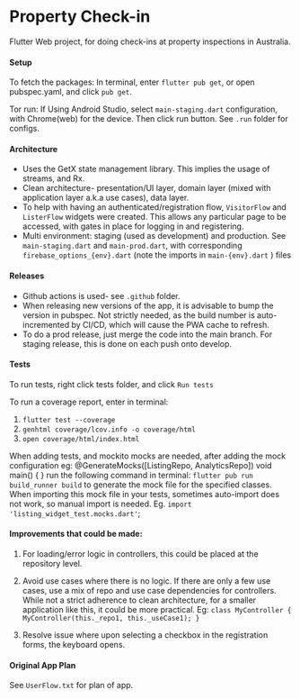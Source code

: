 # Property Check-in
Flutter Web project, for doing check-ins at property inspections in Australia.

#### Setup
To fetch the packages:
In terminal, enter `flutter pub get`, or open pubspec.yaml, and click `pub get`.

Tor run:
If Using Android Studio, select `main-staging.dart` configuration, with Chrome(web) for the device. Then click run 
button. See `.run`   folder for configs.

#### Architecture
* Uses the GetX state management library. This implies the usage of streams, and Rx.
* Clean architecture- presentation/UI layer, domain layer (mixed with application layer a.k.a use cases), data layer.
* To help with having an authenticated/registration flow, `VisitorFlow` and `ListerFlow` widgets were created. This 
  allows any particular page to be accessed, with gates in place for logging in and registering.
* Multi environment: staging (used as development) and production. See `main-staging.dart` and `main-prod.dart`, with 
  corresponding 
  `firebase_options_{env}.dart` (note the imports in `main-{env}.dart` ) files

#### Releases
* Github actions is used- see `.github` folder.
* When releasing new versions of the app, it is advisable to bump the version in pubspec. Not strictly needed, as the 
  build number is auto-incremented by CI/CD, which will cause the PWA cache to refresh.
* To do a prod release, just merge the code into the main branch. For staging release, this is done on each push onto 
develop.

#### Tests
To run tests, right click tests folder, and click `Run tests`

To run a coverage report, enter in terminal:
1) `flutter test --coverage`
2) `genhtml coverage/lcov.info -o coverage/html`
3) `open coverage/html/index.html`

When adding tests, and mockito mocks are needed, after adding the mock configuration eg:
@GenerateMocks([ListingRepo, AnalyticsRepo])
void main() {
}
run the following command in terminal:
`flutter pub run build_runner build`
to generate the mock file for the specified classes. When importing this mock file in your tests, sometimes
auto-import does not work, so manual import is needed. Eg.
`import 'listing_widget_test.mocks.dart'`;

#### Improvements that could be made:
1) For loading/error logic in controllers, this could be placed at the repository level.
2) Avoid use cases where there is no logic. If there are only a few use cases, use a mix of repo and use case
   dependencies for controllers. While not a strict adherence to clean architecture, for a smaller application like
   this, it could be more practical.
   Eg:
   `
   class MyController {
   MyController(this._repo1, this._useCase1);
   }
   `

3) Resolve issue where upon selecting a checkbox in the registration forms, the keyboard opens.


#### Original App Plan
See `UserFlow.txt` for plan of app.